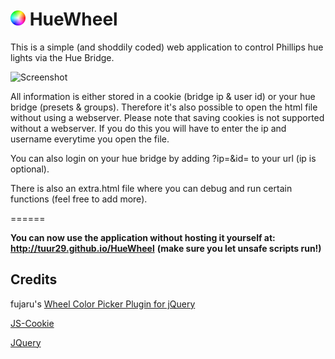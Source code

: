 
# <img src="https://raw.githubusercontent.com/tuur29/HueWheel/master/assets/icon.png" width="24"> HueWheel

This is a simple (and shoddily coded) web application to control Phillips hue lights via the Hue Bridge.

![Screenshot](https://i.imgur.com/RwfwQ7Bl.png "Screenshot")

All information is either stored in a cookie (bridge ip & user id) or your hue bridge (presets & groups). Therefore it's also possible to open the html file without using a webserver. Please note that saving cookies is not supported without a webserver. If you do this you will have to enter the ip and username everytime you open the file.

You can also login on your hue bridge by adding ?ip=<ip>&id=<id> to your url (ip is optional).

There is also an extra.html file where you can debug and run certain functions (feel free to add more).

======

**You can now use the application without hosting it yourself at: http://tuur29.github.io/HueWheel**
**(make sure you let unsafe scripts run!)**

## Credits
fujaru's [Wheel Color Picker Plugin for jQuery](https://github.com/fujaru/jquery-wheelcolorpicker)

[JS-Cookie](https://github.com/js-cookie/js-cookie)

[JQuery](https://github.com/jquery/jquery)

